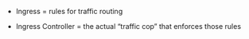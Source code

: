 - Ingress = rules for traffic routing

- Ingress Controller = the actual “traffic cop” that enforces those rules

